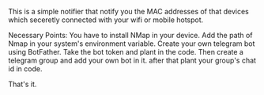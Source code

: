 This is a simple notifier that notify you the MAC addresses of that devices which seceretly connected with your wifi or mobile hotspot.

Necessary Points:
  You have to install NMap in your device.
  Add the path of Nmap in your system's environment variable.
  Create your own telegram bot using BotFather.
  Take the bot token and plant in the code.
  Then create a telegram group and add your own bot in it.
  after that plant your group's chat id in code.


That's it.
